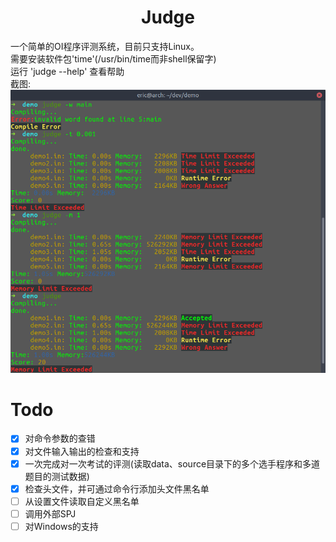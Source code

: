 # <center>Judge</center>
一个简单的OI程序评测系统，目前只支持Linux。</br>
需要安装软件包'time'(/usr/bin/time而非shell保留字)</br>
运行 'judge --help' 查看帮助</br>
截图:</br>
![](./screenshot/demo.png)

# Todo
- [x] 对命令参数的查错
- [x] 对文件输入输出的检查和支持
- [x] 一次完成对一次考试的评测(读取data、source目录下的多个选手程序和多道题目的测试数据)
- [x] 检查头文件，并可通过命令行添加头文件黑名单
- [ ] 从设置文件读取自定义黑名单
- [ ] 调用外部SPJ
- [ ] 对Windows的支持
